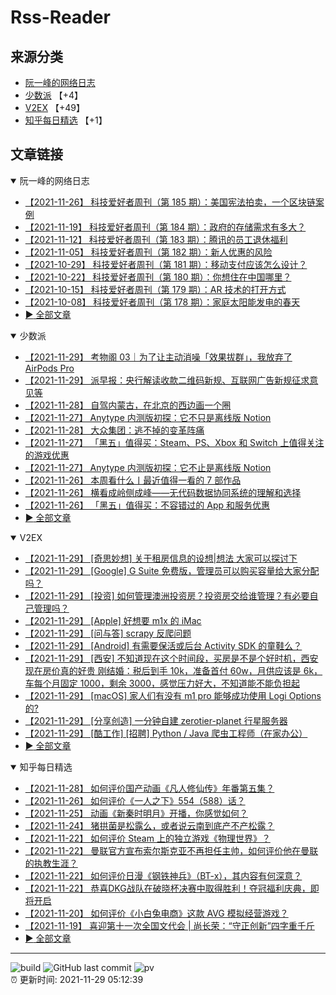 # Rss-Reader

## 来源分类

* [阮一峰的网络日志](#阮一峰的网络日志)
* [少数派](#少数派) 【+4】
* [V2EX](#V2EX) 【+49】
* [知乎每日精选](#知乎每日精选) 【+1】

## 文章链接

<details open>
    <summary id="阮一峰的网络日志">
     阮一峰的网络日志
    </summary>


* [【2021-11-26】 科技爱好者周刊（第 185 期）：美国宪法拍卖，一个区块链案例](http://www.ruanyifeng.com/blog/2021/11/weekly-issue-185.html)
* [【2021-11-19】 科技爱好者周刊（第 184 期）：政府的存储需求有多大？](http://www.ruanyifeng.com/blog/2021/11/weekly-issue-184.html)
* [【2021-11-12】 科技爱好者周刊（第 183 期）：腾讯的员工退休福利](http://www.ruanyifeng.com/blog/2021/11/weekly-issue-183.html)
* [【2021-11-05】 科技爱好者周刊（第 182 期）：新人优惠的风险](http://www.ruanyifeng.com/blog/2021/11/weekly-issue-182.html)
* [【2021-10-29】 科技爱好者周刊（第 181 期）：移动支付应该怎么设计？](http://www.ruanyifeng.com/blog/2021/10/weekly-issue-181.html)
* [【2021-10-22】 科技爱好者周刊（第 180 期）：你想住在中国哪里？](http://www.ruanyifeng.com/blog/2021/10/weekly-issue-180.html)
* [【2021-10-15】 科技爱好者周刊（第 179 期）：AR 技术的打开方式](http://www.ruanyifeng.com/blog/2021/10/weekly-issue-179.html)
* [【2021-10-08】 科技爱好者周刊（第 178 期）：家庭太阳能发电的春天](http://www.ruanyifeng.com/blog/2021/10/weekly-issue-178.html)
* [:arrow_forward: 全部文章](data/阮一峰的网络日志.md)
</details>

<details open>
    <summary id="少数派">
     少数派
    </summary>


* [【2021-11-29】 考物阁 03｜为了让主动消噪「效果拔群」，我放弃了 AirPods Pro](https://sspai.com/post/70083)
* [【2021-11-29】 派早报：央行解读收款二维码新规、互联网广告新规征求意见等](https://sspai.com/post/70184)
* [【2021-11-28】 自驾内蒙古，在北京的西边画一个圈](https://sspai.com/post/70025)
* [【2021-11-27】 Anytype 内测版初探：它不只是离线版 Notion](https://sspai.com/post/69975)
* [【2021-11-28】 大众集团：逃不掉的变革阵痛](https://sspai.com/post/70128)
* [【2021-11-27】 「黑五」值得买：Steam、PS、Xbox 和 Switch 上值得关注的游戏优惠](https://sspai.com/post/70159)
* [【2021-11-27】 Anytype 内测版初探：它不止是离线版 Notion](https://sspai.com/post/69975)
* [【2021-11-26】 本周看什么丨最近值得一看的 7 部作品](https://sspai.com/post/70155)
* [【2021-11-26】 横看成岭侧成峰——无代码数据协同系统的理解和选择](https://sspai.com/prime/story/nocode-services-compared)
* [【2021-11-26】 「黑五」值得买：不容错过的 App 和服务优惠](https://sspai.com/post/70122)
* [:arrow_forward: 全部文章](data/少数派.md)
</details>

<details open>
    <summary id="V2EX">
     V2EX
    </summary>


* [【2021-11-29】 [奇思妙想] 关于租房信息的设想|想法 大家可以探讨下](https://www.v2ex.com/t/818713)
* [【2021-11-29】 [Google] G Suite 免费版，管理员可以购买容量给大家分配吗？](https://www.v2ex.com/t/818712)
* [【2021-11-29】 [投资] 如何管理澳洲投资房？投资房交给谁管理？有必要自己管理吗？](https://www.v2ex.com/t/818711)
* [【2021-11-29】 [Apple] 好想要 m1x 的 iMac](https://www.v2ex.com/t/818709)
* [【2021-11-29】 [问与答] scrapy 反爬问题](https://www.v2ex.com/t/818708)
* [【2021-11-29】 [Android] 有需要保活或后台 Activity SDK 的童鞋么？](https://www.v2ex.com/t/818707)
* [【2021-11-29】 [西安] 不知道现在这个时间段，买房是不是个好时机，西安现在房价真的好贵
刚结婚：税后到手 10k，准备首付 60w，月供应该是 6k，车每个月固定 1000，剩余 3000，感觉压力好大，不知道能不能负担起](https://www.v2ex.com/t/818706)
* [【2021-11-29】 [macOS] 家人们有没有 m1 pro 能够成功使用 Logi Options 的?](https://www.v2ex.com/t/818704)
* [【2021-11-29】 [分享创造] 一分钟自建 zerotier-planet 行星服务器](https://www.v2ex.com/t/818702)
* [【2021-11-29】 [酷工作] [招聘] Python / Java 爬虫工程师（在家办公）](https://www.v2ex.com/t/818701)
* [:arrow_forward: 全部文章](data/V2EX.md)
</details>

<details open>
    <summary id="知乎每日精选">
     知乎每日精选
    </summary>


* [【2021-11-28】 如何评价国产动画《凡人修仙传》年番第五集？](http://www.zhihu.com/question/501711317/answer/2246644752?utm_campaign=rss&utm_medium=rss&utm_source=rss&utm_content=title)
* [【2021-11-26】 如何评价《一人之下》554（588）话？](http://www.zhihu.com/question/501611431/answer/2244042113?utm_campaign=rss&utm_medium=rss&utm_source=rss&utm_content=title)
* [【2021-11-25】 动画《新秦时明月》开播，你感觉如何？](http://www.zhihu.com/question/501068047/answer/2242508940?utm_campaign=rss&utm_medium=rss&utm_source=rss&utm_content=title)
* [【2021-11-24】 猪拱菌是松露么，或者说云南到底产不产松露？](http://www.zhihu.com/question/54820823/answer/1517299596?utm_campaign=rss&utm_medium=rss&utm_source=rss&utm_content=title)
* [【2021-11-22】 如何评价 Steam 上的独立游戏《物理世界》？](http://www.zhihu.com/question/499326548/answer/2236988283?utm_campaign=rss&utm_medium=rss&utm_source=rss&utm_content=title)
* [【2021-11-22】 曼联官方宣布索尔斯克亚不再担任主帅，如何评价他在曼联的执教生涯？](http://www.zhihu.com/question/500576875/answer/2235946272?utm_campaign=rss&utm_medium=rss&utm_source=rss&utm_content=title)
* [【2021-11-22】 如何评价日漫《钢铁神兵》（BT-x），其内容有何深意？](http://www.zhihu.com/question/33518032/answer/2236570200?utm_campaign=rss&utm_medium=rss&utm_source=rss&utm_content=title)
* [【2021-11-22】 恭喜DKG战队在破晓杯决赛中取得胜利！夺冠福利庆典，即将开启](http://zhuanlan.zhihu.com/p/436029632?utm_campaign=rss&utm_medium=rss&utm_source=rss&utm_content=title)
* [【2021-11-20】 如何评价《小白兔电商》这款 AVG 模拟经营游戏？](http://www.zhihu.com/question/497248872/answer/2233520905?utm_campaign=rss&utm_medium=rss&utm_source=rss&utm_content=title)
* [【2021-11-19】 喜迎第十一次全国文代会 | 尚长荣：“守正创新”四字重千斤](http://zhuanlan.zhihu.com/p/435109365?utm_campaign=rss&utm_medium=rss&utm_source=rss&utm_content=title)
* [:arrow_forward: 全部文章](data/知乎每日精选.md)
</details>


---

![build](https://github.com/LikaiLee/rss-reader/workflows/rss%20reader/badge.svg)
![GitHub last commit](https://img.shields.io/github/last-commit/likailee/rss-reader)
![pv](https://pageview.vercel.app/?github_user=likailee) <br>
:alarm_clock: 更新时间: 2021-11-29 05:12:39